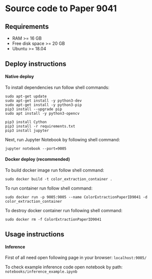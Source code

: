# Source code to Paper 9041

## Requirements
* RAM >= 16 GB
* Free disk space >= 20 GB
* Ubuntu >= 18.04

## Deploy instructions
#### Native deploy
To install dependencies run follow shell commands:
```shell script
sudo apt-get update
sudo apt-get install -y python3-dev
sudo apt-get install -y python3-pip
pip3 install --upgrade pip
sudo apt install -y python3-opencv

pip3 install Cython
pip3 install -r requirements.txt
pip3 install jupyter
```

Next, run Jupyter Notebook by following shell command:
```shell script
jupyter notebook --port=9005
```

#### Docker deploy (recommended)
To build docker image run follow shell command:
```shell script
sudo docker build -t color_extraction_container .
```

To run container run follow shell command:
```shell script
sudo docker run -p 9005:9005 --name ColorExtractionPaperID9041 -d color_extraction_container
```

To destroy docker container run following shell command:
```shell script
sudo docker rm -f ColorExtractionPaperID9041
```

## Usage instructions
#### Inference
First of all need open following page in your browser:
`localhost:9005/`

To check example inference code open notebook by path:
```notebooks/inference_example.ipynb```